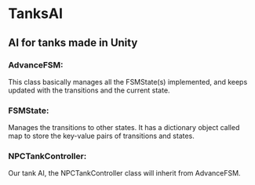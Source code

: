 # TanksAI

## AI for tanks made in Unity

### AdvanceFSM: 
This class basically manages all the FSMState(s) implemented, and keeps updated with the transitions and the current state.

### FSMState:
Manages the transitions to other states. It has a dictionary object called map to store the key-value pairs of transitions and states.

### NPCTankController: 
Our tank AI, the NPCTankController class will inherit from AdvanceFSM.

